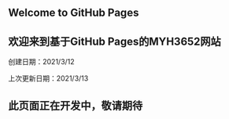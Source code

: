 ## Welcome to GitHub Pages  

## 欢迎来到基于GitHub Pages的MYH3652网站  

创建日期：2021/3/12  

上次更新日期：2021/3/13

## 此页面正在开发中，敬请期待
